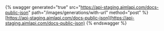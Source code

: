 {% swagger generated="true" src="https://api-staging.aimlapi.com/docs-public-json" path="/images/generations/with-url" method="post" %}
[https://api-staging.aimlapi.com/docs-public-json](https://api-staging.aimlapi.com/docs-public-json)
{% endswagger %}